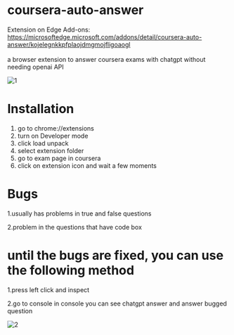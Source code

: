 # coursera-auto-answer
Extension on Edge Add-ons: <br/>
https://microsoftedge.microsoft.com/addons/detail/coursera-auto-answer/kojelegnkkpfplaojdmgmojfligoaogl <br/> <br/>
a browser extension to answer coursera exams with chatgpt without needing openai API




![1](https://github.com/amirreza1307/coursera-auto-answer/assets/135555619/2378674f-e6c9-4a88-bf72-6fa773b52dfb)
# Installation 
1. go to chrome://extensions
2. turn on Developer mode
3. click load unpack
4. select extension folder
5. go to exam page in coursera
6. click on extension icon and wait a few moments
# Bugs
1.usually has problems in true and false questions

2.problem in the questions that have code box

# until the bugs are fixed, you can use the following method
1.press left click and inspect

2.go to console
in console you can see chatgpt answer and answer bugged question

![2](https://github.com/amirreza1307/coursera-auto-answer/assets/135555619/0e2f866f-9639-4733-b26f-97dd6cf4f3a4)
